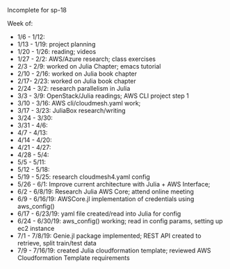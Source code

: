 Incomplete for sp-18

Week of: 
- 1/6 - 1/12:
- 1/13 - 1/19: project planning
- 1/20 - 1/26: reading; videos
- 1/27 - 2/2: AWS/Azure research; class exercises
- 2/3 - 2/9: worked on Julia Chapter; emacs tutorial
- 2/10 - 2/16: worked on Julia book chapter
- 2/17- 2/23: worked on Julia book chapter
- 2/24 - 3/2: research parallelism in Julia
- 3/3 - 3/9: OpenStack/Julia readings; AWS CLI project step 1
- 3/10 - 3/16: AWS cli/cloudmesh.yaml work;
- 3/17 - 3/23: JuliaBox research/writing
- 3/24 - 3/30: 
- 3/31 - 4/6:
- 4/7 - 4/13: 
- 4/14 - 4/20: 
- 4/21 - 4/27: 
- 4/28 - 5/4: 
- 5/5 - 5/11: 
- 5/12 - 5/18: 
- 5/19 - 5/25: research cloudmesh4.yaml config
- 5/26 - 6/1: Improve current architecture with Julia + AWS Interface; 
- 6/2 - 6/8/19: Research Julia AWS Core; attend online meeting
- 6/9 - 6/16/19: AWSCore.jl implementation of credentials using aws_config()
- 6/17 - 6/23/19: yaml file created/read into Julia for config
- 6/24 - 6/30/19: aws_config() working; read in config params, setting up ec2 instance
- 7/1 - 7/8/19: Genie.jl package implemented; REST API created to retrieve, split train/test data 
- 7/9 - 7/16/19: created Julia cloudformation template; reviewed AWS Cloudformation Template requirements 





